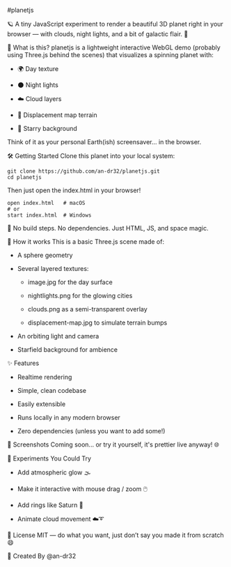 #planetjs


🪐 A tiny JavaScript experiment to render a beautiful 3D planet right in your browser — with clouds, night lights, and a bit of galactic flair. 🌌


🚀 What is this?
planetjs is a lightweight interactive WebGL demo (probably using Three.js behind the scenes) that visualizes a spinning planet with:

- 🌍 Day texture

- 🌑 Night lights

- ☁️  Cloud layers

- 🗻 Displacement map terrain

- 🌠 Starry background

Think of it as your personal Earth(ish) screensaver... in the browser.

🛠️ Getting Started
Clone this planet into your local system:

	git clone https://github.com/an-dr32/planetjs.git
	cd planetjs
	
Then just open the index.html in your browser!

	open index.html   # macOS
	# or
	start index.html  # Windows
	
🚫 No build steps. No dependencies. Just HTML, JS, and space magic.

🧠 How it works
This is a basic Three.js scene made of:

- A sphere geometry

- Several layered textures:

	- image.jpg for the day surface

	- nightlights.png for the glowing cities

	- clouds.png as a semi-transparent overlay

	- displacement-map.jpg to simulate terrain bumps

- An orbiting light and camera

- Starfield background for ambience

✨ Features
- Realtime rendering

- Simple, clean codebase

- Easily extensible

- Runs locally in any modern browser

- Zero dependencies (unless you want to add some!)

📸 Screenshots
Coming soon... or try it yourself, it's prettier live anyway! 🌐

🧪 Experiments You Could Try
- Add atmospheric glow 🌫️

- Make it interactive with mouse drag / zoom 🖱️

- Add rings like Saturn 💍

- Animate cloud movement ☁️➰

📄 License
MIT — do what you want, just don’t say you made it from scratch 😄

🤘 Created By
@an-dr32
